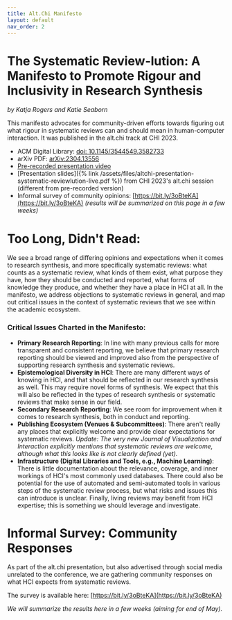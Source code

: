 ```yaml
---
title: Alt.Chi Manifesto
layout: default
nav_order: 2
---
```


# The Systematic Review-lution: A Manifesto to Promote Rigour and Inclusivity in Research Synthesis
*by Katja Rogers and Katie Seaborn*

This manifesto advocates for community-driven efforts towards figuring out what rigour in systematic reviews can and should mean in human-computer interaction. It was published in the alt.chi track at CHI 2023.

* ACM Digital Library: [doi: 10.1145/3544549.3582733](https://doi.org/10.1145/3544549.3582733)
* arXiv PDF: [arXiv:2304.13556](https://arxiv.org/abs/2304.13556v1)
* [Pre-recorded presentation video](https://youtu.be/Bgu65eJwmQ4)
* [Presentation slides]({% link /assets/files/altchi-presentation-systematic-reviewlution-live.pdf %}) from CHI 2023's alt.chi session (different from pre-recorded version)
* Informal survey of community opinions: [https://bit.ly/3oBteKA](https://bit.ly/3oBteKA) *(results will be summarized on this page in a few weeks)*


# Too Long, Didn't Read:

We see a broad range of differing opinions and expectations when it comes to research synthesis, and more specifically systematic reviews: what counts as a systematic review, what kinds of them exist, what purpose they have, how they should be conducted and reported, what forms of knowledge they produce, and whether they have a place in HCI at all. In the manifesto, we address objections to systematic reviews in general, and map out critical issues in the context of systematic reviews that we see within the academic ecosystem.

### Critical Issues Charted in the Manifesto:  

* **Primary Research Reporting**: In line with many previous calls for more transparent and consistent reporting, we believe that primary research reporting should be viewed and improved also from the perspective of supporting research synthesis and systematic reviews. 
* **Epistemological Diversity in HCI**: There are many different ways of knowing in HCI, and that should be reflected in our research synthesis as well. This may require novel forms of synthesis. We expect that this will also be reflected in the types of research synthesis or systematic reviews that make sense in our field.
* **Secondary Research Reporting**: We see room for improvement when it comes to research synthesis, both in conduct and reporting. 
* **Publishing Ecosystem (Venues & Subcommittees)**: There aren't really any places that explicitly welcome and provide clear expectations for systematic reviews. *Update: The very new Journal of Visualization and Interaction explicitly mentions that systematic reviews are welcome, although what this looks like is not clearly defined (yet).* 
* **Infrastructure (Digital Libraries and Tools, e.g., Machine Learning)**: There is little documentation about the relevance, coverage, and inner workings of HCI's most commonly used databases. There could also be potential for the use of automated and semi-automated tools in various steps of the systematic review process, but what risks and issues this can introduce is unclear. Finally, living reviews may benefit from HCI expertise; this is something we should leverage and investigate. 

# Informal Survey: Community Responses

As part of the alt.chi presentation, but also advertised through social media unrelated to the conference, we are gathering community responses on what HCI expects from systematic reviews. 

The survey is available here: [https://bit.ly/3oBteKA](https://bit.ly/3oBteKA) 

*We will summarize the results here in a few weeks (aiming for end of May).* 
 
